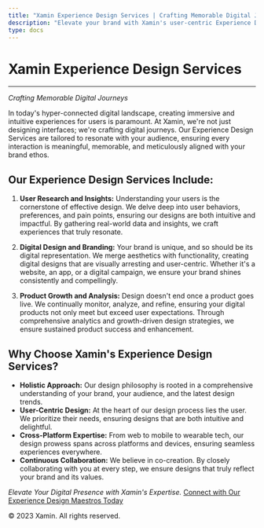 ```yaml
---
title: "Xamin Experience Design Services | Crafting Memorable Digital Journeys"
description: "Elevate your brand with Xamin's user-centric Experience Design Services. From research to cross-platform expertise, we create resonating digital journeys."
type: docs
---
```


# Xamin Experience Design Services

---

*Crafting Memorable Digital Journeys*

In today's hyper-connected digital landscape, creating immersive and intuitive experiences for users is paramount. At Xamin, we're not just designing interfaces; we're crafting digital journeys. Our Experience Design Services are tailored to resonate with your audience, ensuring every interaction is meaningful, memorable, and meticulously aligned with your brand ethos.

## Our Experience Design Services Include:

1. **User Research and Insights:**
   Understanding your users is the cornerstone of effective design. We delve deep into user behaviors, preferences, and pain points, ensuring our designs are both intuitive and impactful. By gathering real-world data and insights, we craft experiences that truly resonate.

2. **Digital Design and Branding:**
   Your brand is unique, and so should be its digital representation. We merge aesthetics with functionality, creating digital designs that are visually arresting and user-centric. Whether it's a website, an app, or a digital campaign, we ensure your brand shines consistently and compellingly.

3. **Product Growth and Analysis:**
   Design doesn't end once a product goes live. We continually monitor, analyze, and refine, ensuring your digital products not only meet but exceed user expectations. Through comprehensive analytics and growth-driven design strategies, we ensure sustained product success and enhancement.

## Why Choose Xamin's Experience Design Services?

- **Holistic Approach:** Our design philosophy is rooted in a comprehensive understanding of your brand, your audience, and the latest design trends.
- **User-Centric Design:** At the heart of our design process lies the user. We prioritize their needs, ensuring designs that are both intuitive and delightful.
- **Cross-Platform Expertise:** From web to mobile to wearable tech, our design prowess spans across platforms and devices, ensuring seamless experiences everywhere.
- **Continuous Collaboration:** We believe in co-creation. By closely collaborating with you at every step, we ensure designs that truly reflect your brand and its values.

*Elevate Your Digital Presence with Xamin's Expertise.*
[Connect with Our Experience Design Maestros Today](https://www.xamin.in/contact)

© 2023 Xamin. All rights reserved.
